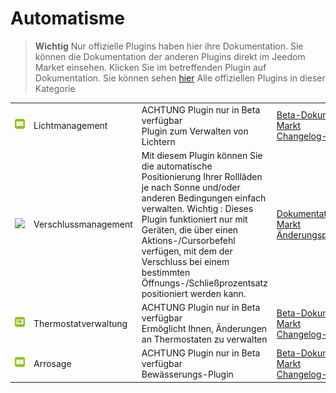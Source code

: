
# Automatisme


>**Wichtig**
>Nur offizielle Plugins haben hier ihre Dokumentation. Sie können die Dokumentation der anderen Plugins direkt im Jeedom Market einsehen. Klicken Sie im betreffenden Plugin auf Dokumentation.
>Sie können sehen [hier](https://market.jeedom.com/index.php?v=d&p=market&type=plugin&categorie=automatisation) Alle offiziellen Plugins in dieser Kategorie


| | | | |
|--- | --- | --- | ---|
|<img src="lightmanager/beta/lightmanager_icon.png" class="pluginLogo" width="100" />|Lichtmanagement|ACHTUNG Plugin nur in Beta verfügbar<br/>Plugin zum Verwalten von Lichtern|[Beta-Dokumentation](lightmanager/beta/index.md)<br/>[Markt](https://market.jeedom.com/index.php?v=d&p=market_display&id=4199)<br/>[Changelog-Beta](lightmanager/beta/changelog.md)|
|<img src="sunshutter/sunshutter_icon.png" class="pluginLogo" width="100" />|Verschlussmanagement|Mit diesem Plugin können Sie die automatische Positionierung Ihrer Rollläden je nach Sonne und/oder anderen Bedingungen einfach verwalten. Wichtig : Dieses Plugin funktioniert nur mit Geräten, die über einen Aktions-/Cursorbefehl verfügen, mit dem der Verschluss bei einem bestimmten Öffnungs-/Schließprozentsatz positioniert werden kann.|[Dokumentation](sunshutter/index.md)[Beta](sunshutter/beta/index.md)<br/>[Markt](https://market.jeedom.com/index.php?v=d&p=market_display&id=3793)<br/>[Änderungsprotokoll](sunshutter/changelog.md)[Beta](sunshutter/beta/changelog.md)|
|<img src="thermostatmanager/beta/thermostatmanager_icon.png" class="pluginLogo" width="100" />|Thermostatverwaltung|ACHTUNG Plugin nur in Beta verfügbar<br/>Ermöglicht Ihnen, Änderungen an Thermostaten zu verwalten|[Beta-Dokumentation](thermostatmanager/beta/index.md)<br/>[Markt](https://market.jeedom.com/index.php?v=d&p=market_display&id=4200)<br/>[Changelog-Beta](thermostatmanager/beta/changelog.md)|
|<img src="watering/beta/watering_icon.png" class="pluginLogo" width="100" />|Arrosage|ACHTUNG Plugin nur in Beta verfügbar<br/>Bewässerungs-Plugin|[Beta-Dokumentation](watering/beta/index.md)<br/>[Markt](https://market.jeedom.com/index.php?v=d&p=market_display&id=4198)<br/>[Changelog-Beta](watering/beta/changelog.md)|
